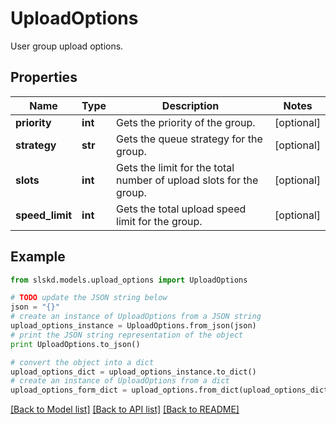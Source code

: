 # UploadOptions

User group upload options.

## Properties
Name | Type | Description | Notes
------------ | ------------- | ------------- | -------------
**priority** | **int** | Gets the priority of the group. | [optional]
**strategy** | **str** | Gets the queue strategy for the group. | [optional]
**slots** | **int** | Gets the limit for the total number of upload slots for the group. | [optional]
**speed_limit** | **int** | Gets the total upload speed limit for the group. | [optional]

## Example

```python
from slskd.models.upload_options import UploadOptions

# TODO update the JSON string below
json = "{}"
# create an instance of UploadOptions from a JSON string
upload_options_instance = UploadOptions.from_json(json)
# print the JSON string representation of the object
print UploadOptions.to_json()

# convert the object into a dict
upload_options_dict = upload_options_instance.to_dict()
# create an instance of UploadOptions from a dict
upload_options_form_dict = upload_options.from_dict(upload_options_dict)
```
[[Back to Model list]](../README.md#documentation-for-models) [[Back to API list]](../README.md#documentation-for-api-endpoints) [[Back to README]](../README.md)
